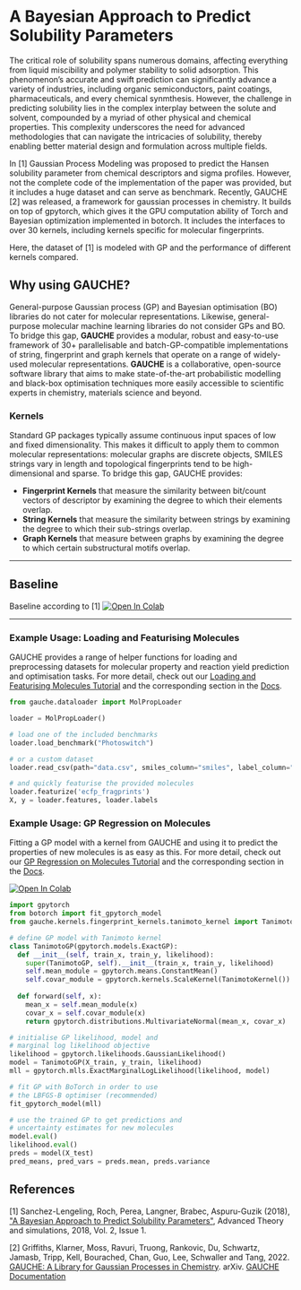 # A Bayesian Approach to Predict Solubility Parameters

The critical role of solubility spans numerous domains, affecting everything from liquid miscibility and polymer stability to solid adsorption. This phenomenon’s accurate and swift prediction can significantly advance a variety of industries, including organic semiconductors, paint coatings, pharmaceuticals, and every chemical synmthesis. However, the challenge in predicting solubility lies in the complex interplay between the solute and solvent, compounded by a myriad of other physical and chemical properties. This complexity underscores the need for advanced methodologies that can navigate the intricacies of solubility, thereby enabling better material design and formulation across multiple fields.

In [1] Gaussian Process Modeling was proposed to predict the Hansen solubility parameter from chemical descriptors and sigma profiles. However, not the complete code of the implementation of the paper was provided, but it includes a huge dataset and can serve as benchmark.
Recently, GAUCHE [2] was released, a framework for gaussian processes in chemistry. It builds on top of gpytorch, which gives it the GPU computation ability of Torch and Bayesian optimization implemented in botorch. It includes the interfaces to over 30 kernels, including kernels specific for molecular fingerprints.

Here, the dataset of [1] is modeled with GP and the performance of different kernels compared.


## Why using GAUCHE?

General-purpose Gaussian process (GP) and Bayesian optimisation (BO) libraries do not cater for molecular representations. Likewise, general-purpose molecular machine learning libraries do not consider GPs and BO. To bridge this gap, **GAUCHE** provides a modular, robust and easy-to-use framework of 30+ parallelisable and batch-GP-compatible implementations of string, fingerprint and graph kernels that operate on a range of widely-used molecular representations. **GAUCHE** is a collaborative, open-source software library that aims to make state-of-the-art
probabilistic modelling and black-box optimisation techniques more easily accessible to scientific
experts in chemistry, materials science and beyond.

### Kernels

Standard GP packages typically assume continuous input spaces of low and fixed dimensionality. This makes it difficult to apply them to common molecular representations: molecular graphs are discrete objects, SMILES strings vary in length and topological fingerprints tend to be high-dimensional and sparse. To bridge this gap, GAUCHE provides:

* **Fingerprint Kernels** that measure the similarity between bit/count vectors of descriptor by examining the degree to which their elements overlap.
* **String Kernels** that measure the similarity between strings by examining the degree to which their sub-strings overlap.
* **Graph Kernels** that measure between graphs by examining the degree to which certain substructural motifs overlap.

---

## Baseline

Baseline according to [1] [![Open In Colab](https://colab.research.google.com/assets/colab-badge.svg)](https://colab.research.google.com/github/TUstudents/gpSol/blob/main/notebooks/Baseline_Implementation.ipynb)

---

### Example Usage: Loading and Featurising Molecules

GAUCHE provides a range of helper functions for loading and preprocessing datasets for molecular property and reaction yield prediction and optimisation tasks. For more detail, check out our [Loading and Featurising Molecules Tutorial](https://leojklarner.github.io/gauche/notebooks/loading_and_featurising_molecules.html) and the corresponding section in the [Docs](https://leojklarner.github.io/gauche/notebooks/loading_and_featurising_molecules.html).



```python	
from gauche.dataloader import MolPropLoader

loader = MolPropLoader()

# load one of the included benchmarks
loader.load_benchmark("Photoswitch")

# or a custom dataset
loader.read_csv(path="data.csv", smiles_column="smiles", label_column="y")

# and quickly featurise the provided molecules
loader.featurize('ecfp_fragprints')
X, y = loader.features, loader.labels
```

### Example Usage: GP Regression on Molecules

Fitting a GP model with a kernel from GAUCHE and using it to predict the properties of new molecules is as easy as this. For more detail, check out our [GP Regression on Molecules Tutorial](https://leojklarner.github.io/gauche/notebooks/gp_regression_on_molecules.html) and the corresponding section in the [Docs](https://leojklarner.github.io/gauche/modules/dataloader.html).

[![Open In Colab](https://colab.research.google.com/assets/colab-badge.svg)](https://colab.research.google.com/github/leojklarner/gauche/blob/main/notebooks/GP%20Regression%20on%20Molecules.ipynb)

```python
import gpytorch
from botorch import fit_gpytorch_model
from gauche.kernels.fingerprint_kernels.tanimoto_kernel import TanimotoKernel

# define GP model with Tanimoto kernel
class TanimotoGP(gpytorch.models.ExactGP):
  def __init__(self, train_x, train_y, likelihood):
    super(TanimotoGP, self).__init__(train_x, train_y, likelihood)
    self.mean_module = gpytorch.means.ConstantMean()
    self.covar_module = gpytorch.kernels.ScaleKernel(TanimotoKernel())
  
  def forward(self, x):
    mean_x = self.mean_module(x)
    covar_x = self.covar_module(x)
    return gpytorch.distributions.MultivariateNormal(mean_x, covar_x)

# initialise GP likelihood, model and 
# marginal log likelihood objective
likelihood = gpytorch.likelihoods.GaussianLikelihood()
model = TanimotoGP(X_train, y_train, likelihood)
mll = gpytorch.mlls.ExactMarginalLogLikelihood(likelihood, model)

# fit GP with BoTorch in order to use
# the LBFGS-B optimiser (recommended)
fit_gpytorch_model(mll)

# use the trained GP to get predictions and 
# uncertainty estimates for new molecules
model.eval()
likelihood.eval()
preds = model(X_test)
pred_means, pred_vars = preds.mean, preds.variance
```




## References

[1] Sanchez-Lengeling, Roch, Perea, Langner, Brabec, Aspuru-Guzik (2018), ["A Bayesian Approach to Predict Solubility Parameters"](http://doi.org/10.1002/adts.201800069), Advanced Theory and simulations, 2018, Vol. 2, Issue 1.

[2] Griffiths, Klarner, Moss, Ravuri, Truong, Rankovic, Du, Schwartz, Jamasb, Tripp, Kell, Bourached, Chan, Guo, Lee, Schwaller and Tang, 2022. [GAUCHE: A Library for Gaussian Processes in Chemistry](https://arxiv.org/abs/2212.04450). arXiv. [GAUCHE Documentation](https://leojklarner.github.io/gauche/)


